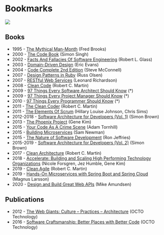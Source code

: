 # Bookmarks
[![](https://github.com/jaaufauvre/bookmarks/workflows/Link%20checker/badge.svg)](https://github.com/jaaufauvre/bookmarks/actions?query=workflow%3ALink%20checker)

## Books

* 1995 - [The Mythical Man-Month](https://www.amazon.co.uk/dp/0201835959) (Fred Brooks)
* 2000 - [The Code Book](https://www.amazon.co.uk/dp/0385495323) (Simon Singh)
* 2002 - [Facts And Fallacies Of Software Engineering](https://www.amazon.co.uk/dp/0321117425) (Robert L. Glass)
* 2003 - [Domain-Driven Design](https://www.amazon.co.uk/dp/0321125215) (Eric Evans)
* 2004 - [Code Complete 2nd Edition](https://www.amazon.co.uk/dp/0735619670) (Steve McConnell)
* 2007 - [Design Patterns in Ruby](https://www.amazon.co.uk/dp/0321490452) (Russ Olsen)
* 2007 - [RESTful Web Services](https://www.amazon.co.uk/dp/0596529260) (Leonard Richardson)
* 2008 - [Clean Code](https://www.amazon.co.uk/dp/0132350882) (Robert C. Martin)
* 2009 - [97 Things Every Software Architect Should Know](https://www.amazon.co.uk/dp/059652269X) (*)
* 2009 - [97 Things Every Project Manager Should Know](https://www.amazon.co.uk/dp/0596804164) (*)
* 2010 - [97 Things Every Programmer Should Know](https://www.amazon.co.uk/dp/0596809484) (*)
* 2011 - [The Clean Coder](https://www.amazon.co.uk/dp/0137081073) (Robert C. Martin)
* 2011 - [The Elements Of Scrum](https://www.amazon.co.uk/dp/B004O0U74Q) (Hillary Louise Johnson, Chris Sims)
* 2012-2018 - [Software Architecture for Developers (Vol. 1)](https://leanpub.com/b/software-architecture) (Simon Brown)
* 2013 - [The Phoenix Project](https://www.amazon.co.uk/dp/0988262592) (Gene Kim)
* 2015 - [Your Code As A Crime Scene](https://www.amazon.co.uk/dp/1680500384) (Adam Tornhill)
* 2015 - [Building Microservices](https://www.amazon.co.uk/dp/1491950358) (Sam Newman)
* 2015 - [The Nature of Software Development](https://www.amazon.co.uk/dp/1941222374) (Ron Jeffries)
* 2015-2019 - [Software Architecture for Developers (Vol. 2)](https://leanpub.com/b/software-architecture) (Simon Brown)
* 2017 - [Clean Architecture](https://www.amazon.co.uk/dp/0134494164) (Robert C. Martin)
* 2018 - [Accelerate: Building and Scaling High Performing Technology Organizations](https://www.amazon.co.uk/dp/1942788339) (Nicole Forsgren, Jez Humble, Gene Kim)
* 2019 - [Clean Agile](https://www.amazon.co.uk/dp/0135781868) (Robert C. Martin)
* 2019 - [Hands-On Microservices with Spring Boot and Spring Cloud](https://www.amazon.co.uk/dp/B07T1Y2JRJ) (Magnus Larsson)
* 2020 - [Design and Build Great Web APIs](https://www.amazon.co.uk/dp/1680506803) (Mike Amundsen)

## Publications

* 2012 - [The Web Giants: Culture – Practices – Architecture](https://www.octo.com/wp-content/uploads/2019/11/2016_GDW_web_EN-1.pdf) (OCTO Technology)
* 2016 - [Software Craftsmanship: Better Places with Better Code](https://www.octo.com/wp-content/uploads/2019/03/WP_Culture_Code_Web_EN_2019.pdf) (OCTO Technology)
